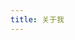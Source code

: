 ```yaml
---
title: 关于我
---
```

<!--
I am developing [Valaxy](https://github.com/YunYouJun/valaxy) - Next Generation Static Blog Framework.

If you like it, you can sponsor me in [GitHub](https://github.com/sponsors/YunYouJun) or [www.yunyoujun.cn/sponsors/](https://www.yunyoujun.cn/sponsors/).

---

我正在开发 [Valaxy](https://github.com/YunYouJun/valaxy) - 下一代静态博客框架。

如果你喜欢它，你可以在 [GitHub](https://github.com/sponsors/YunYouJun) 或 [www.yunyoujun.cn/sponsors/](https://www.yunyoujun.cn/sponsors/) 赞助我。

Check out the [Valaxy | GitHub](https://github.com/YunYouJun/valaxy) for more details. -->
